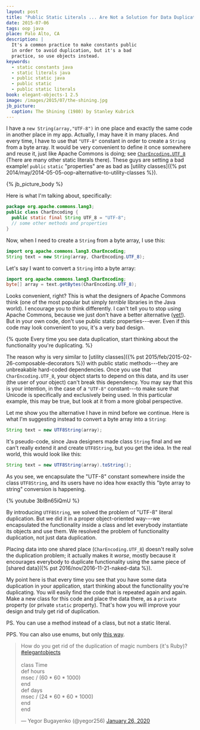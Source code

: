 ```yaml
---
layout: post
title: "Public Static Literals ... Are Not a Solution for Data Duplication"
date: 2015-07-06
tags: oop java
place: Palo Alto, CA
description: |
  It's a common practice to make constants public
  in order to avoid duplication, but it's a bad
  practice, so use objects instead.
keywords:
  - static constants java
  - static literals java
  - public static java
  - public static
  - public static literals
book: elegant-objects-1 2.5
image: /images/2015/07/the-shining.jpg
jb_picture:
  caption: The Shining (1980) by Stanley Kubrick
---
```


I have a `new String(array,"UTF-8")` in one place and exactly
the same code in another place in my app. Actually, I may have
it in many places. And every time, I have to use that `"UTF-8"` constant
in order to create a `String` from a byte array. It would be very
convenient to define it once somewhere and reuse it, just like Apache Commons
is doing; see [`CharEncoding.UTF_8`](https://commons.apache.org/proper/commons-lang/javadocs/api-2.6/org/apache/commons/lang/CharEncoding.html#UTF_8)
(There are many other static literals there).
These guys are setting a bad example! `public` `static`
"properties" are as bad as
[utility classes]({% pst 2014/may/2014-05-05-oop-alternative-to-utility-classes %}).

<!--more-->

{% jb_picture_body %}

Here is what I'm talking about, specifically:

```java
package org.apache.commons.lang3;
public class CharEncoding {
  public static final String UTF_8 = "UTF-8";
  // some other methods and properties
}
```

Now, when I need to create a `String` from a byte array, I use this:

```java
import org.apache.commons.lang3.CharEncoding;
String text = new String(array, CharEncoding.UTF_8);
```

Let's say I want to convert a `String` into a byte array:

```java
import org.apache.commons.lang3.CharEncoding;
byte[] array = text.getBytes(CharEncoding.UTF_8);
```

Looks convenient, right? This is what the designers of Apache Commons think
(one of the most popular but simply _terrible_ libraries
in the Java world). I encourage you to think differently.
I can't tell you to stop using Apache Commons, because we just don't have
a better alternative ([yet!](https://www.cactoos.org)). But in your own code, don't use public
static properties---ever. Even if this code may look convenient to you,
it's a very bad design.

{% quote Every time you see data duplication, start thinking about the functionality you're duplicating. %}

The reason why is very similar to
[utility classes]({% pst 2015/feb/2015-02-26-composable-decorators %})
with public static
methods---they are unbreakable hard-coded dependencies. Once you
use that `CharEncoding.UTF_8`, your object starts to depend on this
data, and its user (the user of your object) can't break this dependency. You may say that
this is your intention, in the case of a `"UTF-8"` constant---to make
sure that Unicode is specifically and exclusively being used. In this particular
example, this may be true, but look at it from a more global perspective.

Let me show you the alternative I have in mind before we continue.
Here is what I'm suggesting instead to convert a byte array
into a `String`:

```java
String text = new UTF8String(array);
```

It's pseudo-code, since Java designers made class `String` final and we
can't really extend it and create `UTF8String`, but you get the idea. In the real
world, this would look like this:

```java
String text = new UTF8String(array).toString();
```

As you see, we encapsulate the "UTF-8" constant somewhere inside the class
`UTF8String`, and its users have no idea how exactly this "byte array to string"
conversion is happening.

{% youtube 3blBn65iQmU %}

By introducing `UTF8String`, we solved the problem of "UTF-8"
literal duplication. But we did it in a proper object-oriented way---we encapsulated the functionality inside a class and let everybody
instantiate its objects and use them. We resolved the problem of functionality
duplication, not just data duplication.

Placing data into one shared place (`CharEncoding.UTF_8`)
doesn't really solve the duplication problem; it actually makes it _worse_, mostly
because it encourages everybody to duplicate functionality using the same
piece of [shared data]({% pst 2016/nov/2016-11-21-naked-data %}).

My point here is that every time you see that you have some data duplication
in your application, start thinking about the functionality you're duplicating.
You will easily find the code that is repeated again and again. Make a new
class for this code and place the data there, as a `private` property (or private
`static` property). That's how you will improve your design and truly get rid
of duplication.

PS. You can use a method instead of a class, but not a static literal.

PPS. You can also use enums, but only
[this way](https://www.g4s8.wtf/posts/2020-12-26-enum-objects/#comment-5205846133).

<blockquote class="twitter-tweet"><p lang="en" dir="ltr">How do you get rid of the duplication of magic numbers (it&#39;s Ruby)? <a href="https://twitter.com/hashtag/elegantobjects?src=hash&amp;ref_src=twsrc%5Etfw">#elegantobjects</a><br><br>class Time<br> def hours<br> msec / (60 * 60 * 1000)<br> end<br> def days<br> msec / (24 * 60 * 60 * 1000)<br> end<br>end</p>&mdash; Yegor Bugayenko (@yegor256) <a href="https://twitter.com/yegor256/status/1221378774618595329?ref_src=twsrc%5Etfw">January 26, 2020</a></blockquote> <script async src="https://platform.twitter.com/widgets.js" charset="utf-8"></script>
